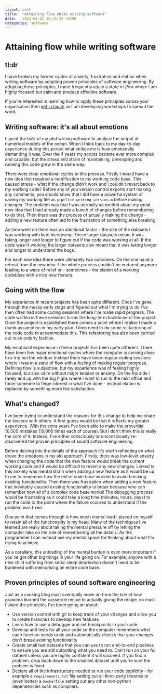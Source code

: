 ```yaml
---
layout: post
title:  "Attaining flow while writing software"
date:   2022-01-02 10:35:24 +0200
categories: software
---
```

# Attaining flow while writing software

## tl:dr
I have broken my former cycles of anxiety, frustration and elation when writing software by adopting proven principles of
software engineering. By adopting these principles, I more frequently attain a state of *flow* where I am highly focused but calm and produce effective software.

If you're interested in learning how to apply these principles across your organisation then 
<a href="mailto:braaannigan@protonmail.com">get in touch</a> as I am developing workshops to spread the word.

## Writing software: it's all about emotions
I spent the bulk of my phd writing software to analyse the output of numerical models of the ocean. When I think back to my day-to-day experience during this period what strikes me is how emotionally demanding it was. Over the 4 years my scripts became ever more complex and capable, but the stress and strain of maintaining, developing and running this code grew in the same way.

There were clear emotional cycles to this process. Firstly I would have a new idea that required a modification to my working code base. This caused stress - what if the change didn't work and I couldn't revert back to my working code?
Before any of you version control experts start making any comments, you should know that I did have a powerful system of saving my working file as `pipeline_working_version.m` before making changes. The problem was that I was normally so excited about my great new idea that I had already made a bunch of changes before remembering to do that.
 Then there was the process of actually making the change - adding a new feature often led to the frustration of something else breaking. 

As time went on there was an additional factor - the size of the datasets I was working with kept increasing. These larger datasets meant it was taking longer and longer to figure out if the code was working at all. If the code wasn't working the larger datasets also meant that it was taking longer and longer to understand the bugs.

For each new idea there were ultimately two outcomes. On the one hand a retreat from the new idea if the whole process couldn't be endured anymore leading to a wave of relief or - sometimes - the elation of a working codebase with a nice new feature.

## Going with the flow
My experience in recent projects has been quite different. Once I've gone through the messy early stage and figured out what I'm trying to do I've then often had some coding sessions where I've made rapid progress. The code written in these sessions forms the long-term backbone of the project. Once the project is established there comes a point where I realise I made a dumb assumption in my early plan. I then need to do some re-factoring of the code code to accommodate this. This refactoring has also been carried out in an orderly fashion.

My emotional experience in these projects has been quite different. There have been few major emotional cycles where the computer is coming close to a trip out the window. Instead there have been regular coding sessions where I was in a state of flow with a feeling of making regular progress. Defining flow is subjective, but my experience was of feeling highly focused, but also calm without major tension or anxiety.  On the flip side I rarely end up with the big highs where I want to run to the next office and force someone to feign interest in what I've done - instead elation is replaced by something more like satisfaction.

## What's changed?
I've been trying to understand the reasons for this change to help me share the lessons with others.  A first guess would be that it reflects my greater experience. With the extra years I've been able to make the proverbial 10,000 mistakes (10,000 times each of course). But I don't think this is really the core of it. Instead, I've either consciously or unconsciously re-discovered the proven principles of sound software engineering. 

Before delving into the details of the approach it's worth reflecting on what drove the emotions in my old approach. Firstly, there was low-level anxiety when changing the code that the new feature would break the current working code and it would be difficult to revert any new changes. Linked to this anxiety was mental strain when adding a new feature as it would be up to me to remember how the entire code base worked to avoid breaking existing functionality. Then there was frustration when adding a new feature that inevitably caused existing functionality to break because who can remember how all of a complex code base works! The debugging process would be frustrating as it could take a long time (minutes, hours, days) to run the code to the point where the failure occured to understand if the problem was fixed.

One point that comes through is how much mental load I placed on myself to retain all of the functionality in my head. Many of the techniques I've learned are really about taking the mental pressure off by letting the computer take on the role of remembering all the details. As the programmer I can instead use my mental space for thinking about what I'm trying to achieve. 

As a corallary, this unloading of the mental burden is even more important if you've got other big things in your life going on. For example, anyone with a new child suffering from serial sleep deprivation doesn't need to be burdened with memorising an entire code base.

## Proven principles of sound software engineering
Just as a cooking blog must eventually move on from the tale of how grandma learned the casserole recipe to actually giving the recipe, so must I share the principles I've been going on about:
- Use version control with git to keep track of your changes and allow you to create branches to develop new features
- Learn how to use a debugger and set breakpoints in your code
- Develop unit tests for all your code so the computer remembers what each function needs to do and automatically checks that your changes don't break existing functionality
- Create small test datasets that you can use to run end-to-end pipelines to ensure you are still outputting what you need to. Don't run on your full dataset unless you are highly confident it will succeed. If you find a problem, drop back down to the smallest dataset until you're sure the problem is fixed.
- Declare all of the infrastructure needed to run your code explicitly - for example a `requirements.txt` file setting out all third-party libraries or (even better) a `Dockerfile` setting out any other non-python dependencies such as compilers.


